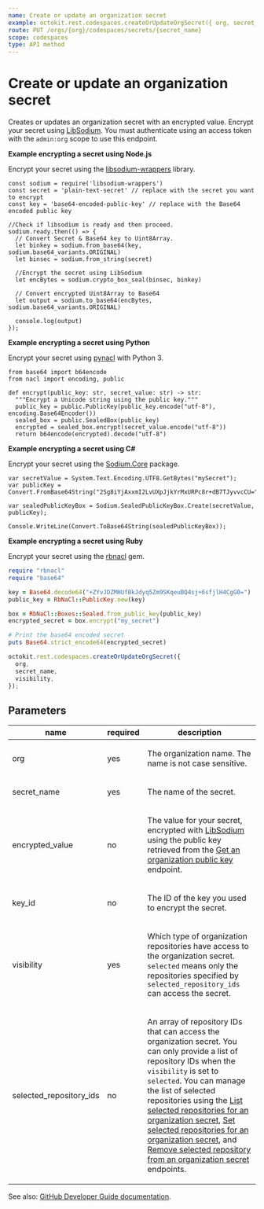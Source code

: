 ```yaml
---
name: Create or update an organization secret
example: octokit.rest.codespaces.createOrUpdateOrgSecret({ org, secret_name, visibility })
route: PUT /orgs/{org}/codespaces/secrets/{secret_name}
scope: codespaces
type: API method
---
```


# Create or update an organization secret

Creates or updates an organization secret with an encrypted value. Encrypt your secret using
[LibSodium](https://libsodium.gitbook.io/doc/bindings_for_other_languages). You must authenticate using an access
token with the `admin:org` scope to use this endpoint.

**Example encrypting a secret using Node.js**

Encrypt your secret using the [libsodium-wrappers](https://www.npmjs.com/package/libsodium-wrappers) library.

```
const sodium = require('libsodium-wrappers')
const secret = 'plain-text-secret' // replace with the secret you want to encrypt
const key = 'base64-encoded-public-key' // replace with the Base64 encoded public key

//Check if libsodium is ready and then proceed.
sodium.ready.then(() => {
  // Convert Secret & Base64 key to Uint8Array.
  let binkey = sodium.from_base64(key, sodium.base64_variants.ORIGINAL)
  let binsec = sodium.from_string(secret)

  //Encrypt the secret using LibSodium
  let encBytes = sodium.crypto_box_seal(binsec, binkey)

  // Convert encrypted Uint8Array to Base64
  let output = sodium.to_base64(encBytes, sodium.base64_variants.ORIGINAL)

  console.log(output)
});
```

**Example encrypting a secret using Python**

Encrypt your secret using [pynacl](https://pynacl.readthedocs.io/en/latest/public/#nacl-public-sealedbox) with Python 3.

```
from base64 import b64encode
from nacl import encoding, public

def encrypt(public_key: str, secret_value: str) -> str:
  """Encrypt a Unicode string using the public key."""
  public_key = public.PublicKey(public_key.encode("utf-8"), encoding.Base64Encoder())
  sealed_box = public.SealedBox(public_key)
  encrypted = sealed_box.encrypt(secret_value.encode("utf-8"))
  return b64encode(encrypted).decode("utf-8")
```

**Example encrypting a secret using C#**

Encrypt your secret using the [Sodium.Core](https://www.nuget.org/packages/Sodium.Core/) package.

```
var secretValue = System.Text.Encoding.UTF8.GetBytes("mySecret");
var publicKey = Convert.FromBase64String("2Sg8iYjAxxmI2LvUXpJjkYrMxURPc8r+dB7TJyvvcCU=");

var sealedPublicKeyBox = Sodium.SealedPublicKeyBox.Create(secretValue, publicKey);

Console.WriteLine(Convert.ToBase64String(sealedPublicKeyBox));
```

**Example encrypting a secret using Ruby**

Encrypt your secret using the [rbnacl](https://github.com/RubyCrypto/rbnacl) gem.

```ruby
require "rbnacl"
require "base64"

key = Base64.decode64("+ZYvJDZMHUfBkJdyq5Zm9SKqeuBQ4sj+6sfjlH4CgG0=")
public_key = RbNaCl::PublicKey.new(key)

box = RbNaCl::Boxes::Sealed.from_public_key(public_key)
encrypted_secret = box.encrypt("my_secret")

# Print the base64 encoded secret
puts Base64.strict_encode64(encrypted_secret)
```

```js
octokit.rest.codespaces.createOrUpdateOrgSecret({
  org,
  secret_name,
  visibility,
});
```

## Parameters

<table>
  <thead>
    <tr>
      <th>name</th>
      <th>required</th>
      <th>description</th>
    </tr>
  </thead>
  <tbody>
    <tr><td>org</td><td>yes</td><td>

The organization name. The name is not case sensitive.

</td></tr>
<tr><td>secret_name</td><td>yes</td><td>

The name of the secret.

</td></tr>
<tr><td>encrypted_value</td><td>no</td><td>

The value for your secret, encrypted with [LibSodium](https://libsodium.gitbook.io/doc/bindings_for_other_languages) using the public key retrieved from the [Get an organization public key](https://docs.github.com/rest/reference/codespaces#get-an-organization-public-key) endpoint.

</td></tr>
<tr><td>key_id</td><td>no</td><td>

The ID of the key you used to encrypt the secret.

</td></tr>
<tr><td>visibility</td><td>yes</td><td>

Which type of organization repositories have access to the organization secret. `selected` means only the repositories specified by `selected_repository_ids` can access the secret.

</td></tr>
<tr><td>selected_repository_ids</td><td>no</td><td>

An array of repository IDs that can access the organization secret. You can only provide a list of repository IDs when the `visibility` is set to `selected`. You can manage the list of selected repositories using the [List selected repositories for an organization secret](https://docs.github.com/rest/reference/codespaces#list-selected-repositories-for-an-organization-secret), [Set selected repositories for an organization secret](https://docs.github.com/rest/reference/codespaces#set-selected-repositories-for-an-organization-secret), and [Remove selected repository from an organization secret](https://docs.github.com/rest/reference/codespaces#remove-selected-repository-from-an-organization-secret) endpoints.

</td></tr>
  </tbody>
</table>

See also: [GitHub Developer Guide documentation](https://docs.github.com/rest/reference/codespaces#create-or-update-an-organization-secret).
